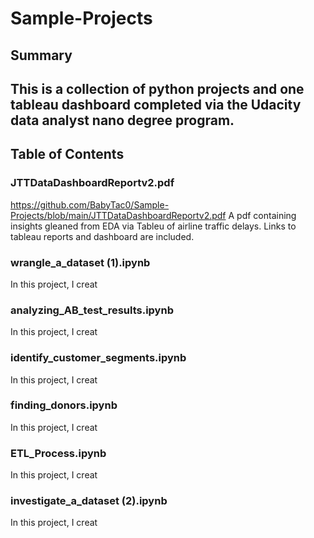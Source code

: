 # Sample-Projects

## Summary
This is a collection of python projects and one tableau dashboard completed via the Udacity data analyst nano degree program.
---------------------------
## Table of Contents
### JTTDataDashboardReportv2.pdf 
https://github.com/BabyTac0/Sample-Projects/blob/main/JTTDataDashboardReportv2.pdf
A pdf containing insights gleaned from EDA via Tableu of airline traffic delays. Links to tableau reports and dashboard are included.

### wrangle_a_dataset (1).ipynb
In this project, I creat

### analyzing_AB_test_results.ipynb
In this project, I creat

### identify_customer_segments.ipynb
In this project, I creat

### finding_donors.ipynb
In this project, I creat

### ETL_Process.ipynb
In this project, I creat

### investigate_a_dataset (2).ipynb
In this project, I creat



